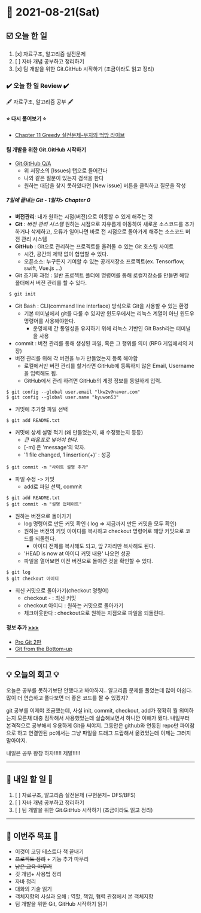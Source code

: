 # 📆 2021-08-21(Sat)
## ☑️ 오늘 한 일
1. [x] 자료구조, 알고리즘 실전문제
2. [ ] 자바 개념 공부하고 정리하기  
3. [x] 팀 개발을 위한 Git.GitHub 시작하기 (조금이라도 읽고 정리)

### ✔️ 오늘 한 일 Review ✔️
🖋️ 자료구조, 알고리즘 공부 🖋️
#### ⭐ 다시 풀어보기 ⭐
- [Chapter 11 Greedy 실전문제-무지의 먹방 라이브](https://github.com/Kyuwon53/Python-algorithm/tree/main/Chapter11-Greedy_problem)

#### 팀 개발을 위한 Git.GitHub 시작하기 
- [Git.GitHub Q/A](https://github.com/Cat-Hanbit/README)
    - 위 저장소의 [Issues] 탭으로 들어간다
    - 나와 같은 질문이 있는지 검색을 한다
    - 원하는 대답을 찾지 못하였다면 [New issue] 버튼을 클릭하고 질문을 작성
##### 7일에 끝내는 Git - 1일차> Chapter 0
- **버전관리**: 내가 원하는 시점(버전)으로 이동할 수 있게 해주는 것
- **Git** : *버전 관리 시스템* 원하는 시점으로 자유롭게 이동하여 새로운 소스코드를 추가하거나 삭제하고, 오류가 일어나면 바로 전 시점으로 돌아가게 해주는 소스코드 버전 관리 시스템
- **GitHub** : Git으로 관리하는 프로젝트를 올려둘 수 있는 Git 호스팅 사이트
  - 시간, 공간의 제약 없이 협업할 수 있다.
  - 오픈소스: 누구든지 기여할 수 있는 공개저장소 프로젝트(ex. Tensorflow, swift, Vue.js ...)
- Git 초기화 과정 : 일반 프로젝트 폴더에 명령어를 통해 로컬저장소를 만들면 해당 폴더에서 버전 관리를 할 수 있다.
```    
 $ git init 
```
- Git Bash : CLI(command line interface) 방식으로 Git을 사용할 수 있는 환경
  - 기본 터미널에서 git를 다룰 수 있지만 윈도우에서는 리눅스 계열이 아닌 윈도우 명령어를 사용해야한다.
    - 운영체제 간 통일성을 유지하기 위해 리눅스 기반인 Git Bash라는 터미널을 사용 
- commit : 버전 관리를 통해 생성된 파일, 혹은 그 행위를 의미 (RPG 게임에서의 저장)
- 버전 관리를 위해 각 버전을 누가 만들었는지 등록 해야함
    - 로컬에서만 버전 관리를 할거라면 GitHub에 등록하지 않은 Email, Username을 입력해도 됨.
    - GitHub에서 관리 하려면 GitHub의 계정 정보를 동일하게 입력.
```commandline
$ git config --global user.email "lkw2v@naver.com"
$ git config --global user.name "kyuwon53"
```
- 커밋에 추가할 파일 선택
```commandline
$ git add README.txt
```
- 커밋에 상세 설명 적기  (왜 만들었는지, 왜 수정했는지 등등)
    - *큰 따옴표로 넣어야 한다.*
    - [-m] 은 'message'의 약자. 
    - '1 file changed, 1 insertion(+)' : 성공
```commandline
$ git commit -m "사이트 설명 추가"
```
- 파일 수정 ->  커밋
    - add로 파일 선택, commit
```commandline
$ git add README.txt
$ git commit -m "설명 업데이트"
```
- 원하는 버전으로 돌아가기
  - log 명령어로 만든 커밋 확인 ( log => 지금까지 만든 커밋을 모두 확인)
  - 원하는 버전의 커밋 아이디를 복사하고 checkout 명령어로 해당 커밋으로 코드를 되돌린다.
    - 아이디 전체를 복사해도 되고, 앞 7자리만 복사해도 된다.
  - 'HEAD is now at 아이디 커밋 내용' 나오면 성공
  - 파일을 열어보면 이전 버전으로 돌아간 것을 확인할 수 있다.
```commandline
$ git log
$ git checkout 아이디 
```
- 최신 커밋으로 돌아가기(checkout 명령어) 
  - checkout - : 최신 커밋
  - checkout 아이디 : 원하는 커밋으로 돌아가기 
  - 체크아웃한다 : checkout으로 원하는 지점으로 파일을 되돌린다.
#### 정보 추가 [>>>](https://github.com/Kyuwon53/TIL/blob/main/202108/202108-INFO.md)
- [Pro Git 2판](https://git-scm.com/book/ko/v2)
- [Git from the Bottom-up](https://jwiegley.github.io/git-from-the-bottom-up/)

***

## 💡 오늘의 회고 💡

오늘은 공부를 못하기보단 안했다고 봐야하지.. 알고리즘 문제를 풀었는데 많이 아쉽다. 많이 더 연습하고 풀다보면 더 좋은 코드를 짤 수 있겠지? 
   
git 공부를 이제야 조금했는데, 사실 init, commit, checkout, add가 정확히 뭘 의미하는지 모른채 대충 짐작해서 사용했었는데 실습해보면서 하니깐
이해가 됐다. 내일부터 본격적으로 공부해서 유용하게 Git을 써야지. 그동안은 github와 연동된 repo만 파이참으로 하고 연결안된 pc에서는 그냥 파일을 드래그 드랍해서 옮겼었는데 이제는 그러지 말아야지.    

내일은 공부 왕창 하자!!!!! 제발!!!!!
***

## 🎯 내일 할 일 🎯
1. [ ] 자료구조, 알고리즘 실전문제 (구현문제~ DFS/BFS)
2. [ ] 자바 개념 공부하고 정리하기  
3. [ ] 팀 개발을 위한 Git.GitHub 시작하기 (조금이라도 읽고 정리)

***
## 🏁 이번주 목표 🏁
 - 이것이 코딩 테스트다 책 끝내기
 - ~~프로젝트 정리~~ + 기능 추가 마무리
 - ~~남은 교육 마무리~~
 - 깃 개념+ 사용법 정리
 - 자바 정리
 - 대화의 기술 읽기
 - 객체지향의 사실과 오해 : 역할, 책임, 협력 관점에서 본 객체지향
 - 팀 개발을 위한 Git, GitHub 시작하기 읽기
